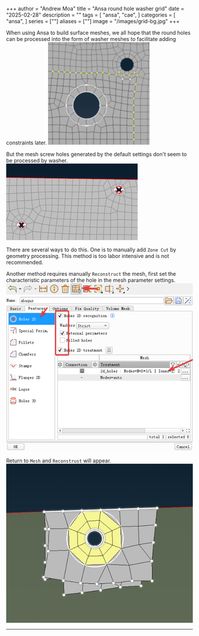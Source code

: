 +++
author = "Andrew Moa"
title = "Ansa round hole washer grid"
date = "2025-02-28"
description = ""
tags = [
    "ansa",
    "cae",
]
categories = [
    "ansa",
]
series = [""]
aliases = [""]
image = "/images/grid-bg.jpg"
+++

When using Ansa to build surface meshes, we all hope that the round holes can be processed into the form of washer meshes to facilitate adding constraints later.
![ff86c5fd4ac5cc0624c9013d21a1dab5.png](./images/ff86c5fd4ac5cc0624c9013d21a1dab5.png)

But the mesh screw holes generated by the default settings don't seem to be processed by washer.
![6ea45853b136275e0c8325e7b4a47341.png](./images/6ea45853b136275e0c8325e7b4a47341.png)

There are several ways to do this. One is to manually add `Zone Cut` by geometry processing. This method is too labor intensive and is not recommended.

Another method requires manually `Reconstruct` the mesh, first set the characteristic parameters of the hole in the mesh parameter settings.
![363c5b51b1b6eab2ba3b44bd907c10dd.png](./images/363c5b51b1b6eab2ba3b44bd907c10dd.png)
![6db3f7dddb8aaa1cea878f831db1abc0.png](./images/6db3f7dddb8aaa1cea878f831db1abc0.png)

Return to `Mesh` and `Reconstrust` will appear.
![5489ac8734b83c3b95fbac196237c402.png](./images/5489ac8734b83c3b95fbac196237c402.png)

---


